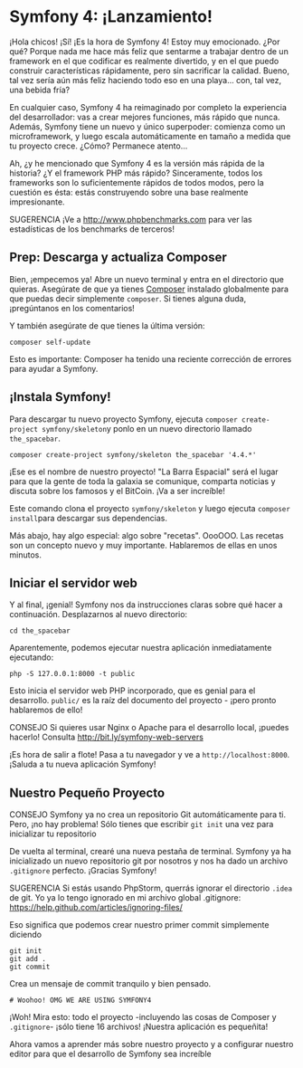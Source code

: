 # Symfony 4: ¡Lanzamiento!

¡Hola chicos! ¡Sí! ¡Es la hora de Symfony 4! Estoy muy emocionado. ¿Por qué? Porque nada me hace más feliz que sentarme a trabajar dentro de un framework en el que codificar es realmente divertido, y en el que puedo construir características rápidamente, pero sin sacrificar la calidad. Bueno, tal vez sería aún más feliz haciendo todo eso en una playa... con, tal vez, una bebida fría?

En cualquier caso, Symfony 4 ha reimaginado por completo la experiencia del desarrollador: vas a crear mejores funciones, más rápido que nunca. Además, Symfony tiene un nuevo y único superpoder: comienza como un microframework, y luego escala automáticamente en tamaño a medida que tu proyecto crece. ¿Cómo? Permanece atento...

Ah, ¿y he mencionado que Symfony 4 es la versión más rápida de la historia? ¿Y el framework PHP más rápido? Sinceramente, todos los frameworks son lo suficientemente rápidos de todos modos, pero la cuestión es ésta: estás construyendo sobre una base realmente impresionante.

SUGERENCIA ¡Ve a http://www.phpbenchmarks.com para ver las estadísticas de los benchmarks de terceros!

## Prep: Descarga y actualiza Composer

Bien, ¡empecemos ya! Abre un nuevo terminal y entra en el directorio que quieras. Asegúrate de que ya tienes [Composer](https://getcomposer.org/) instalado globalmente para que puedas decir simplemente `composer`. Si tienes alguna duda, ¡pregúntanos en los comentarios!

Y también asegúrate de que tienes la última versión:

```terminal-silent
composer self-update
```

Esto es importante: Composer ha tenido una reciente corrección de errores para ayudar a Symfony.

## ¡Instala Symfony!

Para descargar tu nuevo proyecto Symfony, ejecuta `composer create-project symfony/skeleton`y ponlo en un nuevo directorio llamado `the_spacebar`.

```terminal-silent
composer create-project symfony/skeleton the_spacebar '4.4.*'
```

¡Ese es el nombre de nuestro proyecto! "La Barra Espacial" será el lugar para que la gente de toda la galaxia se comunique, comparta noticias y discuta sobre los famosos y el BitCoin. ¡Va a ser increíble!

Este comando clona el proyecto `symfony/skeleton` y luego ejecuta `composer install`para descargar sus dependencias.

Más abajo, hay algo especial: algo sobre "recetas". OooOOO. Las recetas son un concepto nuevo y muy importante. Hablaremos de ellas en unos minutos.

## Iniciar el servidor web

Y al final, ¡genial! Symfony nos da instrucciones claras sobre qué hacer a continuación. Desplazarnos al nuevo directorio:

```terminal-silent
cd the_spacebar
```

Aparentemente, podemos ejecutar nuestra aplicación inmediatamente ejecutando:

```terminal
php -S 127.0.0.1:8000 -t public
```

Esto inicia el servidor web PHP incorporado, que es genial para el desarrollo. `public/`
es la raíz del documento del proyecto - ¡pero pronto hablaremos de ello!

CONSEJO Si quieres usar Nginx o Apache para el desarrollo local, ¡puedes hacerlo! Consulta http://bit.ly/symfony-web-servers

¡Es hora de salir a flote! Pasa a tu navegador y ve a `http://localhost:8000`. ¡Saluda a tu nueva aplicación Symfony!

## Nuestro Pequeño Proyecto

CONSEJO Symfony ya no crea un repositorio Git automáticamente para ti. Pero, ¡no hay problema! Sólo tienes que escribir `git init` una vez para inicializar tu repositorio

De vuelta al terminal, crearé una nueva pestaña de terminal. Symfony ya ha inicializado un nuevo repositorio git por nosotros y nos ha dado un archivo `.gitignore` perfecto. ¡Gracias Symfony!

SUGERENCIA Si estás usando PhpStorm, querrás ignorar el directorio `.idea` de git. Yo ya lo tengo ignorado en mi archivo global .gitignore: https://help.github.com/articles/ignoring-files/

Eso significa que podemos crear nuestro primer commit simplemente diciendo

```terminal
git init
git add .
git commit
```

Crea un mensaje de commit tranquilo y bien pensado.

```terminal-silent
# Woohoo! OMG WE ARE USING SYMFONY4
```

¡Woh! Mira esto: todo el proyecto -incluyendo las cosas de Composer y `.gitignore`- ¡sólo tiene 16 archivos! ¡Nuestra aplicación es pequeñita!

Ahora vamos a aprender más sobre nuestro proyecto y a configurar nuestro editor para que el desarrollo de Symfony sea increíble
